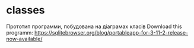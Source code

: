 # classes
Прототип программи, побудована на діаграмах класів
Download this programm: https://sqlitebrowser.org/blog/portableapp-for-3-11-2-release-now-available/
